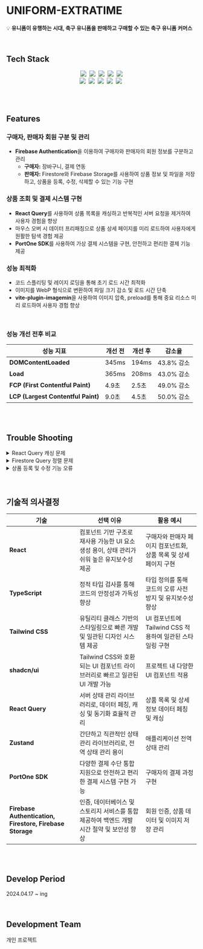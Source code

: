 <a name="readme-top"></a>

<!-- PROJECT NAME-->
# UNIFORM-EXTRATIME

💡 **유니폼이 유행하는 시대, 축구 유니폼을 판매하고 구매할 수 있는 축구 유니폼 커머스**

<br>

<!-- 기술 스택  -->
## Tech Stack
<p align="center">
  <img src="https://img.shields.io/badge/React-61DAFB?style=for-the-badge&logo=React&logoColor=black">&nbsp;
  <img src="https://img.shields.io/badge/TypeScript-3178C6?style=for-the-badge&logo=TypeScript&logoColor=black">&nbsp;
  <img src="https://img.shields.io/badge/Tailwind CSS-06B6D4?style=for-the-badge&logo=Tailwind CSS&logoColor=black">&nbsp;
  <img src="https://img.shields.io/badge/shadcn/ui-000000?style=for-the-badge&logo=shadcn/ui&logoColor=white">&nbsp;
  <img src="https://img.shields.io/badge/React Query-FF4154?style=for-the-badge&logo=React Query&logoColor=black"><br>
  <img src="https://img.shields.io/badge/Firebase-FFCA28?style=for-the-badge&logo=Firebase&logoColor=black">&nbsp;
  <img src="https://img.shields.io/badge/GitHub Actions-2088FF?style=for-the-badge&logo=GitHub Actions&logoColor=black">&nbsp;
  <img src="https://img.shields.io/badge/Vercel-000000?style=for-the-badge&logo=Vercel&logoColor=white">&nbsp;
  <img src="https://img.shields.io/badge/Prettier-F7B93E?style=for-the-badge&logo=Prettier&logoColor=black">&nbsp;
  <img src="https://img.shields.io/badge/ESLint-4B32C3?style=for-the-badge&logo=ESLint&logoColor=white">&nbsp;
</p>
<br><br>

<!--주요 기능-->
## Features

### 구매자, 판매자 회원 구분 및 관리

- **Firebase Authentication**을 이용하여 구매자와 판매자의 회원 정보를 구분하고 관리
  - **구매자:** 장바구니, 결제 연동
  - **판매자:** Firestore와 Firebase Storage를 사용하여 상품 정보 및 파일을 저장하고, 상품을 등록, 수정, 삭제할 수 있는 기능 구현

### 상품 조회 및 결제 시스템 구현

- **React Query**를 사용하여 상품 목록을 캐싱하고 반복적인 서버 요청을 제거하여 사용자 경험을 향상
- 마우스 오버 시 데이터 프리패칭으로 상품 상세 페이지를 미리 로드하여 사용자에게 원활한 탐색 경험 제공
- **PortOne SDK**를 사용하여 가상 결제 시스템을 구현, 안전하고 편리한 결제 기능 제공

### 성능 최적화

- 코드 스플리팅 및 레이지 로딩을 통해 초기 로드 시간 최적화
- 이미지를 WebP 형식으로 변환하여 파일 크기 감소 및 로드 시간 단축
- **vite-plugin-imagemin**을 사용하여 이미지 압축, preload를 통해 중요 리소스 미리 로드하여 사용자 경험 향상

<br>

### 성능 개선 전후 비교

| **성능 지표**                    | **개선 전** | **개선 후** | **감소율**            |
|--------------------------------|-------------|-------------|----------------------|
| **DOMContentLoaded**           | 345ms       | 194ms       | 43.8% 감소           |
| **Load**                       | 365ms       | 208ms       | 43.0% 감소           |
| **FCP (First Contentful Paint)**| 4.9초       | 2.5초       | 49.0% 감소           |
| **LCP (Largest Contentful Paint)**| 9.0초       | 4.5초       | 50.0% 감소           |

<br><br>

<!--트러블 슈팅-->
## Trouble Shooting

<details>
  <summary>React Query 캐싱 문제</summary>
  <br>
  
  **문제 상황**: 메인 페이지에 변경사항이 주기적이지 않아 사용자 경험 향상을 위해 캐싱으로 네트워크 요청을 방지하려 했으나 지속적인 네트워크 요청 발생

  **문제 접근**: React Query의 디폴트 옵션 설정으로 인한 지속적인 네트워크 요청 발생

  **결과**:
  - staleTime을 적절히 지정하고, refetchOnMount 및 refetchOnWindowFocus 옵션을 false로 설정하여 리패치 방지
  - 캐싱을 통한 사용자 경험 향상 및 네트워크 요청 감소

  <br>
</details>

<details>
  <summary>Firestore Query 정렬 문제</summary>
  <br>
  
  **문제 상황**: 상품 데이터를 타임스탬프 기준 오름차순으로 가져오는 중, “The query requires an index. You can create it here: [URL]” 에러 메시지와 함께 정렬이 안되는 상황

  **문제 접근**: 쿼리문 변경 시도 및 디버깅

  **결과**:
  - 쿼리문에 문제가 없음을 확인 후, Firestore 콘솔에서 에러 메시지의 URL을 통해 필요한 색인 생성
  - 색인 생성 후 쿼리 정렬 문제 해결

  <br>
</details>

<details>
  <summary>상품 등록 및 수정 기능 오류</summary>
  <br>
  
  **문제 상황**: 상품 등록 및 수정 기능 컴포넌트를 공유로 Firestore 및 Firestorage 저장 오류 발생

  **문제 접근**:
  - 등록 및 수정 컴포넌트를 분리하고, 캐러셀에 보여주는 임시 blob URL과 실제 데이터 구분, 정규식 도입

  **결과**:
  - 파일명에 ‘/’ 있을 시 정규식으로 ’_’로 변경
  - fileName state 추가로 파일 이름 별도 관리
  - 주요 로직 수정 및 URL.revokeObjectURL로 임시 URL 해제
  - 저장 오류 문제 해결 및 데이터 처리 정확성 향상

  <br>
</details>
<br><br>

<!--기술적 의사결정-->
## 기술적 의사결정

| **기술**                    | **선택 이유**                                                                                           | **활용 예시**                                                        |
|--------------------------|-------------------------------------------------------------------------------------------------------|--------------------------------------------------------------------|
| **React**                | 컴포넌트 기반 구조로 재사용 가능한 UI 요소 생성 용이, 상태 관리가 쉬워 높은 유지보수성 제공                        | 구매자와 판매자 페이지 컴포넌트화, 상품 목록 및 상세 페이지 구현                                 |
| **TypeScript**           | 정적 타입 검사를 통해 코드의 안정성과 가독성 향상                                                                       | 타입 정의를 통해 코드의 오류 사전 방지 및 유지보수성 향상                                           |
| **Tailwind CSS**         | 유틸리티 클래스 기반의 스타일링으로 빠른 개발 및 일관된 디자인 시스템 제공                                                  | UI 컴포넌트에 Tailwind CSS 적용하여 일관된 스타일링 구현                                           |
| **shadcn/ui**            | Tailwind CSS와 호환되는 UI 컴포넌트 라이브러리로 빠르고 일관된 UI 개발 가능                                                | 프로젝트 내 다양한 UI 컴포넌트 적용                                                           |
| **React Query**          | 서버 상태 관리 라이브러리로, 데이터 페칭, 캐싱 및 동기화 효율적 관리                                                         | 상품 목록 및 상세 정보 데이터 페칭 및 캐싱                                                     |
| **Zustand**              | 간단하고 직관적인 상태 관리 라이브러리로, 전역 상태 관리 용이                                                                | 애플리케이션 전역 상태 관리                                                               |
| **PortOne SDK**          | 다양한 결제 수단 통합 지원으로 안전하고 편리한 결제 시스템 구현 가능                                                         | 구매자의 결제 과정 구현                                                               |
| **Firebase Authentication, Firestore, Firebase Storage** | 인증, 데이터베이스 및 스토리지 서비스를 통합 제공하여 백엔드 개발 시간 절약 및 보안성 향상                        | 회원 인증, 상품 데이터 및 이미지 저장 관리                                                 |

<br><br>

<!--개발 기간 및 인원-->
## Develop Period
2024.04.17 ~ ing

<br>

## Development Team
개인 프로젝트

